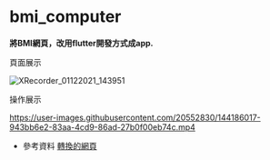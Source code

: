 # bmi_computer

**將BMI網頁，改用flutter開發方式成app.**

頁面展示

![XRecorder_01122021_143951](https://user-images.githubusercontent.com/20552830/144185992-9b0798b2-6a58-4c47-93a7-df64eae06e70.jpg)


操作展示

https://user-images.githubusercontent.com/20552830/144186017-943bb6e2-83aa-4cd9-86ad-27b0f00eb74c.mp4





- 參考資料 [轉換的網頁](http://depart.femh.org.tw/dietary/3opd/bmi.htm)

